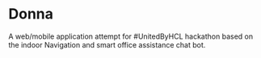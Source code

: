 # Donna
A web/mobile application attempt for #UnitedByHCL hackathon based on the indoor Navigation and smart office assistance chat bot.
